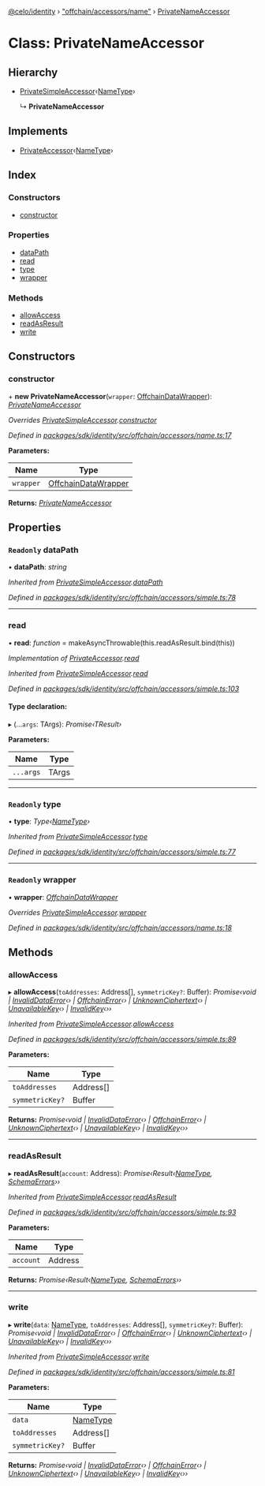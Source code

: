 [@celo/identity](../README.md) › ["offchain/accessors/name"](../modules/_offchain_accessors_name_.md) › [PrivateNameAccessor](_offchain_accessors_name_.privatenameaccessor.md)

# Class: PrivateNameAccessor

## Hierarchy

* [PrivateSimpleAccessor](_offchain_accessors_simple_.privatesimpleaccessor.md)‹[NameType](../modules/_offchain_accessors_name_.md#nametype)›

  ↳ **PrivateNameAccessor**

## Implements

* [PrivateAccessor](../interfaces/_offchain_accessors_interfaces_.privateaccessor.md)‹[NameType](../modules/_offchain_accessors_name_.md#nametype)›

## Index

### Constructors

* [constructor](_offchain_accessors_name_.privatenameaccessor.md#constructor)

### Properties

* [dataPath](_offchain_accessors_name_.privatenameaccessor.md#readonly-datapath)
* [read](_offchain_accessors_name_.privatenameaccessor.md#read)
* [type](_offchain_accessors_name_.privatenameaccessor.md#readonly-type)
* [wrapper](_offchain_accessors_name_.privatenameaccessor.md#readonly-wrapper)

### Methods

* [allowAccess](_offchain_accessors_name_.privatenameaccessor.md#allowaccess)
* [readAsResult](_offchain_accessors_name_.privatenameaccessor.md#readasresult)
* [write](_offchain_accessors_name_.privatenameaccessor.md#write)

## Constructors

###  constructor

\+ **new PrivateNameAccessor**(`wrapper`: [OffchainDataWrapper](../interfaces/_offchain_data_wrapper_.offchaindatawrapper.md)): *[PrivateNameAccessor](_offchain_accessors_name_.privatenameaccessor.md)*

*Overrides [PrivateSimpleAccessor](_offchain_accessors_simple_.privatesimpleaccessor.md).[constructor](_offchain_accessors_simple_.privatesimpleaccessor.md#constructor)*

*Defined in [packages/sdk/identity/src/offchain/accessors/name.ts:17](https://github.com/celo-org/celo-monorepo/blob/master/packages/sdk/identity/src/offchain/accessors/name.ts#L17)*

**Parameters:**

Name | Type |
------ | ------ |
`wrapper` | [OffchainDataWrapper](../interfaces/_offchain_data_wrapper_.offchaindatawrapper.md) |

**Returns:** *[PrivateNameAccessor](_offchain_accessors_name_.privatenameaccessor.md)*

## Properties

### `Readonly` dataPath

• **dataPath**: *string*

*Inherited from [PrivateSimpleAccessor](_offchain_accessors_simple_.privatesimpleaccessor.md).[dataPath](_offchain_accessors_simple_.privatesimpleaccessor.md#readonly-datapath)*

*Defined in [packages/sdk/identity/src/offchain/accessors/simple.ts:78](https://github.com/celo-org/celo-monorepo/blob/master/packages/sdk/identity/src/offchain/accessors/simple.ts#L78)*

___

###  read

• **read**: *function* = makeAsyncThrowable(this.readAsResult.bind(this))

*Implementation of [PrivateAccessor](../interfaces/_offchain_accessors_interfaces_.privateaccessor.md).[read](../interfaces/_offchain_accessors_interfaces_.privateaccessor.md#read)*

*Inherited from [PrivateSimpleAccessor](_offchain_accessors_simple_.privatesimpleaccessor.md).[read](_offchain_accessors_simple_.privatesimpleaccessor.md#read)*

*Defined in [packages/sdk/identity/src/offchain/accessors/simple.ts:103](https://github.com/celo-org/celo-monorepo/blob/master/packages/sdk/identity/src/offchain/accessors/simple.ts#L103)*

#### Type declaration:

▸ (...`args`: TArgs): *Promise‹TResult›*

**Parameters:**

Name | Type |
------ | ------ |
`...args` | TArgs |

___

### `Readonly` type

• **type**: *Type‹[NameType](../modules/_offchain_accessors_name_.md#nametype)›*

*Inherited from [PrivateSimpleAccessor](_offchain_accessors_simple_.privatesimpleaccessor.md).[type](_offchain_accessors_simple_.privatesimpleaccessor.md#readonly-type)*

*Defined in [packages/sdk/identity/src/offchain/accessors/simple.ts:77](https://github.com/celo-org/celo-monorepo/blob/master/packages/sdk/identity/src/offchain/accessors/simple.ts#L77)*

___

### `Readonly` wrapper

• **wrapper**: *[OffchainDataWrapper](../interfaces/_offchain_data_wrapper_.offchaindatawrapper.md)*

*Overrides [PrivateSimpleAccessor](_offchain_accessors_simple_.privatesimpleaccessor.md).[wrapper](_offchain_accessors_simple_.privatesimpleaccessor.md#readonly-wrapper)*

*Defined in [packages/sdk/identity/src/offchain/accessors/name.ts:18](https://github.com/celo-org/celo-monorepo/blob/master/packages/sdk/identity/src/offchain/accessors/name.ts#L18)*

## Methods

###  allowAccess

▸ **allowAccess**(`toAddresses`: Address[], `symmetricKey?`: Buffer): *Promise‹void | [InvalidDataError](_offchain_accessors_errors_.invaliddataerror.md)‹› | [OffchainError](_offchain_accessors_errors_.offchainerror.md)‹› | [UnknownCiphertext](_offchain_accessors_errors_.unknownciphertext.md)‹› | [UnavailableKey](_offchain_accessors_errors_.unavailablekey.md)‹› | [InvalidKey](_offchain_accessors_errors_.invalidkey.md)‹››*

*Inherited from [PrivateSimpleAccessor](_offchain_accessors_simple_.privatesimpleaccessor.md).[allowAccess](_offchain_accessors_simple_.privatesimpleaccessor.md#allowaccess)*

*Defined in [packages/sdk/identity/src/offchain/accessors/simple.ts:89](https://github.com/celo-org/celo-monorepo/blob/master/packages/sdk/identity/src/offchain/accessors/simple.ts#L89)*

**Parameters:**

Name | Type |
------ | ------ |
`toAddresses` | Address[] |
`symmetricKey?` | Buffer |

**Returns:** *Promise‹void | [InvalidDataError](_offchain_accessors_errors_.invaliddataerror.md)‹› | [OffchainError](_offchain_accessors_errors_.offchainerror.md)‹› | [UnknownCiphertext](_offchain_accessors_errors_.unknownciphertext.md)‹› | [UnavailableKey](_offchain_accessors_errors_.unavailablekey.md)‹› | [InvalidKey](_offchain_accessors_errors_.invalidkey.md)‹››*

___

###  readAsResult

▸ **readAsResult**(`account`: Address): *Promise‹Result‹[NameType](../modules/_offchain_accessors_name_.md#nametype), [SchemaErrors](../modules/_offchain_accessors_errors_.md#schemaerrors)››*

*Inherited from [PrivateSimpleAccessor](_offchain_accessors_simple_.privatesimpleaccessor.md).[readAsResult](_offchain_accessors_simple_.privatesimpleaccessor.md#readasresult)*

*Defined in [packages/sdk/identity/src/offchain/accessors/simple.ts:93](https://github.com/celo-org/celo-monorepo/blob/master/packages/sdk/identity/src/offchain/accessors/simple.ts#L93)*

**Parameters:**

Name | Type |
------ | ------ |
`account` | Address |

**Returns:** *Promise‹Result‹[NameType](../modules/_offchain_accessors_name_.md#nametype), [SchemaErrors](../modules/_offchain_accessors_errors_.md#schemaerrors)››*

___

###  write

▸ **write**(`data`: [NameType](../modules/_offchain_accessors_name_.md#nametype), `toAddresses`: Address[], `symmetricKey?`: Buffer): *Promise‹void | [InvalidDataError](_offchain_accessors_errors_.invaliddataerror.md)‹› | [OffchainError](_offchain_accessors_errors_.offchainerror.md)‹› | [UnknownCiphertext](_offchain_accessors_errors_.unknownciphertext.md)‹› | [UnavailableKey](_offchain_accessors_errors_.unavailablekey.md)‹› | [InvalidKey](_offchain_accessors_errors_.invalidkey.md)‹››*

*Inherited from [PrivateSimpleAccessor](_offchain_accessors_simple_.privatesimpleaccessor.md).[write](_offchain_accessors_simple_.privatesimpleaccessor.md#write)*

*Defined in [packages/sdk/identity/src/offchain/accessors/simple.ts:81](https://github.com/celo-org/celo-monorepo/blob/master/packages/sdk/identity/src/offchain/accessors/simple.ts#L81)*

**Parameters:**

Name | Type |
------ | ------ |
`data` | [NameType](../modules/_offchain_accessors_name_.md#nametype) |
`toAddresses` | Address[] |
`symmetricKey?` | Buffer |

**Returns:** *Promise‹void | [InvalidDataError](_offchain_accessors_errors_.invaliddataerror.md)‹› | [OffchainError](_offchain_accessors_errors_.offchainerror.md)‹› | [UnknownCiphertext](_offchain_accessors_errors_.unknownciphertext.md)‹› | [UnavailableKey](_offchain_accessors_errors_.unavailablekey.md)‹› | [InvalidKey](_offchain_accessors_errors_.invalidkey.md)‹››*
